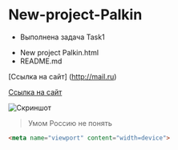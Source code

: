 # New-project-Palkin
- Выполнена задача Task1

* New project Palkin.html
* README.md

[Ссылка на сайт] (http://mail.ru)

[Ссылка на сайт](https://storge.pic2.me/upload/758/5f7f9695581832.92820477.jpg)

![Cкриншот](https://storge.pic2.me/upload/758/5f7f9695581832.92820477.jpg)
>Умом Россию не понять
```html
<meta name="viewport" content="width=device">
```
